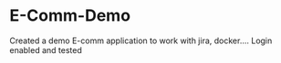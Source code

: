 # E-Comm-Demo
Created a demo E-comm application to work with jira, docker....
Login enabled and tested
